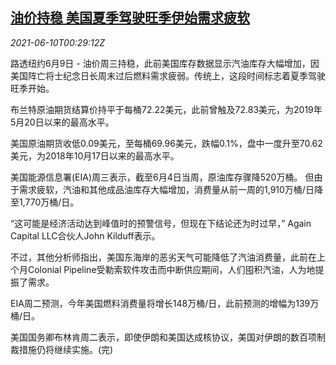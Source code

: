 <!--1623285062000-->
[油价持稳 美国夏季驾驶旺季伊始需求疲软](https://cn.reuters.com/article/global-oil-close-0609-wedn-idCNKCS2DM00V)
------

<div><i>2021-06-10T00:29:12Z</i></div><p>路透纽约6月9日 - 油价周三持稳，此前美国库存数据显示汽油库存大幅增加，因美国阵亡将士纪念日长周末过后燃料需求疲弱。传统上，这段时间标志着夏季驾驶旺季开始。</p><p>布兰特原油期货结算价持平于每桶72.22美元，此前曾触及72.83美元，为2019年5月20日以来的最高水平。</p><p>美国原油期货收低0.09美元，至每桶69.96美元，跌幅0.1%，盘中一度升至70.62美元，为2018年10月17日以来的最高水平。</p><p>美国能源信息署(EIA)周三表示，截至6月4日当周，原油库存骤降520万桶。 但由于需求疲软，汽油和其他成品油库存大幅增加，消费量从前一周的1,910万桶/日降至1,770万桶/日。</p><p>“这可能是经济活动达到峰值时的预警信号，但现在下结论还为时过早，” Again Capital LLC合伙人John Kilduff表示。</p><p>不过，其他分析师指出，美国东海岸的恶劣天气可能降低了汽油消费量，此前在上个月Colonial Pipeline受勒索软件攻击而中断供应期间，人们囤积汽油，人为地提振了需求。</p><p>EIA周二预测，今年美国燃料消费量将增长148万桶/日，此前预测的增幅为139万桶/日。</p><p>美国国务卿布林肯周二表示，即使伊朗和美国达成核协议，美国对伊朗的数百项制裁措施仍将继续实施。(完)</p>
